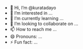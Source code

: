 - 👋 Hi, I’m @kuratadayo
- 👀 I’m interested in ...
- 🌱 I’m currently learning ...
- 💞️ I’m looking to collaborate on ...
- 📫 How to reach me ...
- 😄 Pronouns: ...
- ⚡ Fun fact: ...

<!---
kuratadayo/kuratadayo is a ✨ special ✨ repository because its `README.md` (this file) appears on your GitHub profile.
You can click the Preview link to take a look at your changes.
--->
